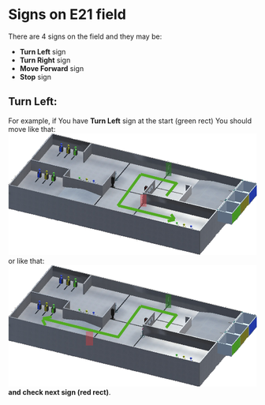 <h1> Signs on E21 field</h1>  
  
There are 4 signs on the field and they may be:
+ **Turn Left** sign
+ **Turn Right** sign
+ **Move Forward** sign
+ **Stop** sign
  
<h2>Turn Left:</h2>  

For example, if You have **Turn Left** sign at the start (green rect) You should move like that:  
![Turn Left Example 1](https://github.com/CrackAndDie/robocadSim/blob/master/res/left_example_1.png?raw=true "Turn Left Example 1")  
or like that:
![Turn Left Example 2](https://github.com/CrackAndDie/robocadSim/blob/master/res/left_example_2.png?raw=true "Turn Left Example 2")  
**and check next sign (red rect)**.  
